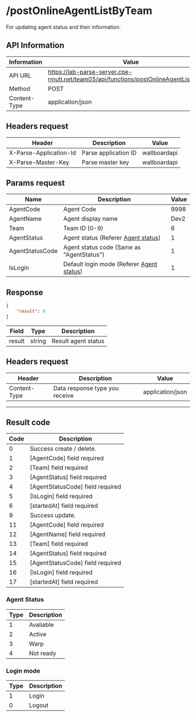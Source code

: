 # /postOnlineAgentListByTeam
For updating agent status and their information.


## API Information
| Information  | Value                                                                                 |
|--------------|---------------------------------------------------------------------------------------|
| API URL      | https://lab-parse-server.cpe-rmutl.net/team05/api/functions/postOnlineAgentListByTeam |
| Method       | POST                                                                                  |
| Content-Type | application/json                                                                      |

## Headers request
| Header                 | Description          | Value        |
|------------------------|----------------------|--------------|
| X-Parse-Application-Id | Parse application ID | wallboardapi |
| X-Parse-Master-Key     | Parse master key     | wallboardapi |

## Params request
| Name            | Description                                              | Value |
|-----------------|----------------------------------------------------------|-------|
| AgentCode       | Agent Code                                               | 9998  |
| AgentName       | Agent display name                                       | Dev2  |
| Team            | Team ID (0-9)                                            | 6     |
| AgentStatus     | Agent status (Referer [Agent status](#agent-status))     | 1     |
| AgentStatusCode | Agent status code (Same as "AgentStatus")                | 1     |
| IsLogin         | Default login mode (Referer [Agent status](#login-mode)) | 1     |


## Response
```json
{
    "result": 9
}
```

| Field  | Type   | Description         |
|--------|--------|---------------------|
| result | string | Result agent status |

## Headers request
| Header       | Description                    | Value            |
|--------------|--------------------------------|------------------|
| Content-Type | Data response type you receive | application/json |

---

## Result code
| Code | Description                      |
|------|----------------------------------|
| 0    | Success create / delete.         |
| 1    | [AgentCode] field required       |
| 2    | [Team] field required            |
| 3    | [AgentStatus] field required     |
| 4    | [AgentStatusCode] field required |
| 5    | [IsLogin] field required         |
| 6    | [startedAt] field required       |
| 9    | Success update.                  |
| 11   | [AgentCode] field required       |
| 12   | [AgentName] field required       |
| 13   | [Team] field required            |
| 14   | [AgentStatus] field required     |
| 15   | [AgentStatusCode] field required |
| 16   | [IsLogin] field required         |
| 17   | [startedAt] field required       |

### Agent Status
| Type | Description |
|------|-------------|
| 1    | Avaliable   |
| 2    | Active      |
| 3    | Warp        |
| 4    | Not ready   |

### Login mode
| Type | Description |
|------|-------------|
| 1    | Login       |
| 0    | Logout      |
